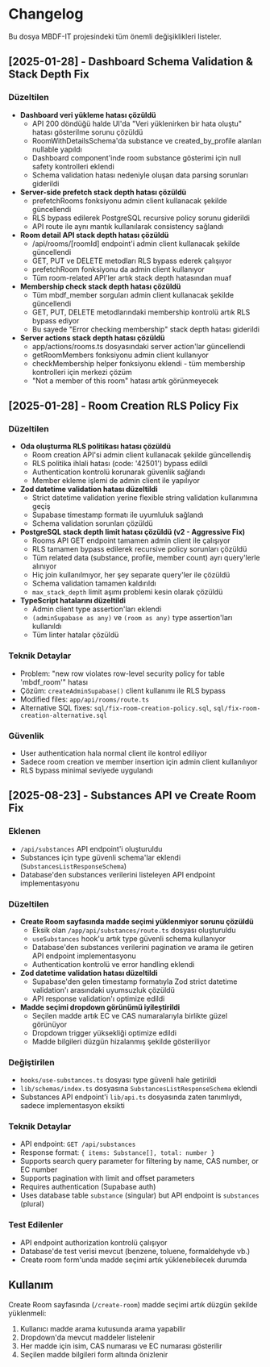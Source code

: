 # Changelog

Bu dosya MBDF-IT projesindeki tüm önemli değişiklikleri listeler.

## [2025-01-28] - Dashboard Schema Validation & Stack Depth Fix

### Düzeltilen
- **Dashboard veri yükleme hatası çözüldü**
  - API 200 döndüğü halde UI'da "Veri yüklenirken bir hata oluştu" hatası gösterilme sorunu çözüldü
  - RoomWithDetailsSchema'da substance ve created_by_profile alanları nullable yapıldı
  - Dashboard component'inde room substance gösterimi için null safety kontrolleri eklendi
  - Schema validation hatası nedeniyle oluşan data parsing sorunları giderildi
- **Server-side prefetch stack depth hatası çözüldü**
  - prefetchRooms fonksiyonu admin client kullanacak şekilde güncellendi
  - RLS bypass edilerek PostgreSQL recursive policy sorunu giderildi
  - API route ile aynı mantık kullanılarak consistency sağlandı
- **Room detail API stack depth hatası çözüldü**
  - /api/rooms/[roomId] endpoint'i admin client kullanacak şekilde güncellendi
  - GET, PUT ve DELETE metodları RLS bypass ederek çalışıyor
  - prefetchRoom fonksiyonu da admin client kullanıyor
  - Tüm room-related API'ler artık stack depth hatasından muaf
- **Membership check stack depth hatası çözüldü**
  - Tüm mbdf_member sorguları admin client kullanacak şekilde güncellendi
  - GET, PUT, DELETE metodlarındaki membership kontrolü artık RLS bypass ediyor
  - Bu sayede "Error checking membership" stack depth hatası giderildi
- **Server actions stack depth hatası çözüldü**
  - app/actions/rooms.ts dosyasındaki server action'lar güncellendi
  - getRoomMembers fonksiyonu admin client kullanıyor
  - checkMembership helper fonksiyonu eklendi - tüm membership kontrolleri için merkezi çözüm
  - "Not a member of this room" hatası artık görünmeyecek

## [2025-01-28] - Room Creation RLS Policy Fix

### Düzeltilen
- **Oda oluşturma RLS politikası hatası çözüldü**
  - Room creation API'si admin client kullanacak şekilde güncellendiş
  - RLS politika ihlali hatası (code: '42501') bypass edildi
  - Authentication kontrolü korunarak güvenlik sağlandı
  - Member ekleme işlemi de admin client ile yapılıyor
- **Zod datetime validation hatası düzeltildi**
  - Strict datetime validation yerine flexible string validation kullanımına geçiş
  - Supabase timestamp formatı ile uyumluluk sağlandı
  - Schema validation sorunları çözüldü
- **PostgreSQL stack depth limit hatası çözüldü (v2 - Aggressive Fix)**
  - Rooms API GET endpoint tamamen admin client ile çalışıyor
  - RLS tamamen bypass edilerek recursive policy sorunları çözüldü
  - Tüm related data (substance, profile, member count) ayrı query'lerle alınıyor
  - Hiç join kullanılmıyor, her şey separate query'ler ile çözüldü
  - Schema validation tamamen kaldırıldı
  - `max_stack_depth` limit aşımı problemi kesin olarak çözüldü
- **TypeScript hatalarını düzeltildi**
  - Admin client type assertion'ları eklendi
  - `(adminSupabase as any)` ve `(room as any)` type assertion'ları kullanıldı
  - Tüm linter hatalar çözüldü

### Teknik Detaylar
- Problem: "new row violates row-level security policy for table 'mbdf_room'" hatası
- Çözüm: `createAdminSupabase()` client kullanımı ile RLS bypass
- Modified files: `app/api/rooms/route.ts`
- Alternative SQL fixes: `sql/fix-room-creation-policy.sql`, `sql/fix-room-creation-alternative.sql`

### Güvenlik
- User authentication hala normal client ile kontrol ediliyor
- Sadece room creation ve member insertion için admin client kullanılıyor
- RLS bypass minimal seviyede uygulandı

## [2025-08-23] - Substances API ve Create Room Fix

### Eklenen
- `/api/substances` API endpoint'i oluşturuldu
- Substances için type güvenli schema'lar eklendi (`SubstancesListResponseSchema`)
- Database'den substances verilerini listeleyen API endpoint implementasyonu

### Düzeltilen
- **Create Room sayfasında madde seçimi yüklenmiyor sorunu çözüldü**
  - Eksik olan `/app/api/substances/route.ts` dosyası oluşturuldu
  - `useSubstances` hook'u artık type güvenli schema kullanıyor
  - Database'den substances verilerini pagination ve arama ile getiren API endpoint implementasyonu
  - Authentication kontrolü ve error handling eklendi
- **Zod datetime validation hatası düzeltildi**
  - Supabase'den gelen timestamp formatıyla Zod strict datetime validation'ı arasındaki uyumsuzluk çözüldü
  - API response validation'ı optimize edildi
- **Madde seçimi dropdown görünümü iyileştirildi**
  - Seçilen madde artık EC ve CAS numaralarıyla birlikte güzel görünüyor
  - Dropdown trigger yüksekliği optimize edildi
  - Madde bilgileri düzgün hizalanmış şekilde gösteriliyor

### Değiştirilen
- `hooks/use-substances.ts` dosyası type güvenli hale getirildi
- `lib/schemas/index.ts` dosyasına `SubstancesListResponseSchema` eklendi
- Substances API endpoint'i `lib/api.ts` dosyasında zaten tanımlıydı, sadece implementasyon eksikti

### Teknik Detaylar
- API endpoint: `GET /api/substances`
- Response format: `{ items: Substance[], total: number }`
- Supports search query parameter for filtering by name, CAS number, or EC number
- Supports pagination with limit and offset parameters
- Requires authentication (Supabase auth)
- Uses database table `substance` (singular) but API endpoint is `substances` (plural)

### Test Edilenler
- API endpoint authorization kontrolü çalışıyor
- Database'de test verisi mevcut (benzene, toluene, formaldehyde vb.)
- Create room form'unda madde seçimi artık yüklenebilecek durumda

## Kullanım

Create Room sayfasında (`/create-room`) madde seçimi artık düzgün şekilde yüklenmeli:

1. Kullanıcı madde arama kutusunda arama yapabilir
2. Dropdown'da mevcut maddeler listelenir
3. Her madde için isim, CAS numarası ve EC numarası gösterilir
4. Seçilen madde bilgileri form altında önizlenir
